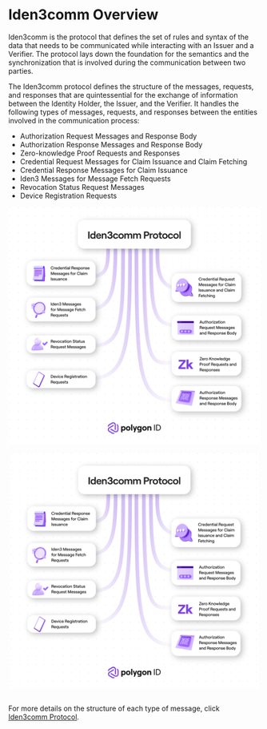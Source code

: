 # Iden3comm Overview

Iden3comm is the protocol that defines the set of rules and syntax of the data that needs to be communicated while interacting with an Issuer and a Verifier. The protocol lays down the foundation for the semantics and the synchronization that is involved during the communication between two parties.   

The Iden3comm protocol defines the structure of the messages, requests, and responses that are quintessential for the exchange of information between the Identity Holder, the Issuer, and the Verifier. It handles the following types of messages, requests, and responses between the entities involved in the communication process:

- Authorization Request Messages and Response Body
- Authorization Response Messages and Response Body
- Zero-knowledge  Proof Requests and Responses
- Credential Request Messages for Claim Issuance and Claim Fetching
- Credential Response Messages for Claim Issuance
- Iden3 Messages for Message Fetch Requests
- Revocation Status Request Messages
- Device Registration Requests

![iden3comm](../../imgs/iden3comm.png)

<div align="center">
<img src= "../../imgs/iden3comm.png" align="center" width="500"/>
</div>
<br>

For more details on the structure of each type of message, click <a href="https://github.com/iden3/iden3comm/tree/main/protocol" target="_blank">Iden3comm Protocol</a>.